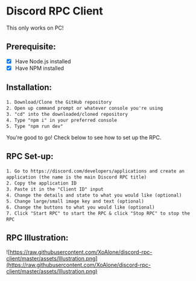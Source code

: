 # Discord RPC Client
This only works on PC!

## Prerequisite:
- [x] Have Node.js installed
- [x] Have NPM installed

## Installation:
```
1. Download/Clone the GitHub repository
2. Open up command prompt or whatever console you're using
3. "cd" into the downloaded/cloned repository
4. Type "npm i" in your preferred console
5. Type "npm run dev"
```
You're good to go! Check below to see how to set up the RPC.

## RPC Set-up:
```
1. Go to https://discord.com/developers/applications and create an application (the name is the main Discord RPC title)
2. Copy the application ID
3. Paste it in the "Client ID" input
4. Change the details and state to what you would like (optional)
5. Change large/small image key and text (optional)
6. Change the buttons to what you would like (optional)
7. Click "Start RPC" to start the RPC & click "Stop RPC" to stop the RPC
```

## RPC Illustration:
![https://raw.githubusercontent.com/XoAlone/discord-rpc-client/master/assets/Illustration.png](https://raw.githubusercontent.com/XoAlone/discord-rpc-client/master/assets/Illustration.png)
